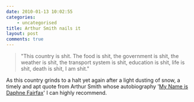 ```yaml
---
date: 2010-01-13 10:02:55
categories:
    - uncategorised
title: Arthur Smith nails it
layout: post
comments: true
---
```

> "This country is shit. The food is shit, the government is shit, the
> weather is shit, the transport system is shit, education is shit, life
> is shit, death is shit, I am shit."

As this country grinds to a halt yet again after a light dusting of
snow, a timely and apt quote from Arthur Smith whose autobiography
'[My Name is Daphne Fairfax](http://www.amazon.co.uk/My-Name-Daphne-Fairfax-Memoir/dp/0091921031/ref=sr_1_1?ie=UTF8&s=books&qid=1263376748&sr=8-1)'
I can highly recommend.
